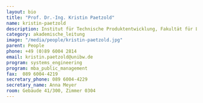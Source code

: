 ```yaml
---
layout: bio
title: "Prof. Dr.-Ing. Kristin Paetzold"
name: kristin-paetzold
description: Institut für Technische Produktentwicklung, Fakultät für Luft- & Raumfahrttechnik
category: akademische_leitung
image: "/media/people/kristin-paetzold.jpg"
parent: People
phone: +49 (0)89 6004 2814
email: kristin.paetzold@unibw.de
program: systems_engineering
program: mba_public_management
fax:  089 6004-4219
secretary_phone: 089 6004-4229
secretary_name: Anna Meyer
room: Gebäude 41/300, Zimmer 0304
---
```

